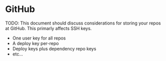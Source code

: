 # GitHub

TODO: This document should discuss considerations for storing your repos
at GitHub. This primarly affects SSH keys.

 * One user key for all repos
 * A deploy key per-repo
 * Deploy keys plus dependency repo keys
 * etc...
